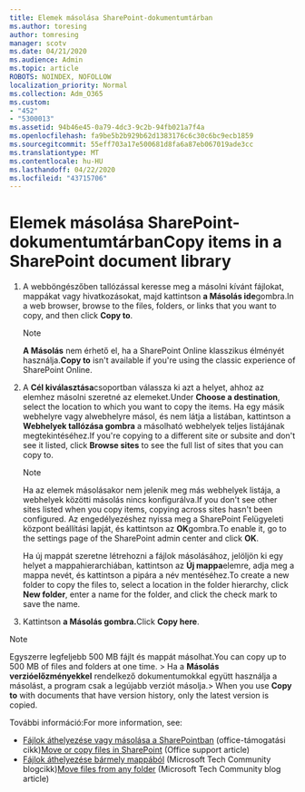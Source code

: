 ```yaml
---
title: Elemek másolása SharePoint-dokumentumtárban
ms.author: toresing
author: tomresing
manager: scotv
ms.date: 04/21/2020
ms.audience: Admin
ms.topic: article
ROBOTS: NOINDEX, NOFOLLOW
localization_priority: Normal
ms.collection: Adm_O365
ms.custom:
- "452"
- "5300013"
ms.assetid: 94b46e45-0a79-4dc3-9c2b-94fb021a7f4a
ms.openlocfilehash: fa9be5b2b929b62d1383176c6c30c6bc9ecb1859
ms.sourcegitcommit: 55eff703a17e500681d8fa6a87eb067019ade3cc
ms.translationtype: MT
ms.contentlocale: hu-HU
ms.lasthandoff: 04/22/2020
ms.locfileid: "43715706"
---
```

# <a name="copy-items-in-a-sharepoint-document-library"></a><span data-ttu-id="b025e-102">Elemek másolása SharePoint-dokumentumtárban</span><span class="sxs-lookup"><span data-stu-id="b025e-102">Copy items in a SharePoint document library</span></span>

1. <span data-ttu-id="b025e-103">A webböngészőben tallózással keresse meg a másolni kívánt fájlokat, mappákat vagy hivatkozásokat, majd kattintson **a Másolás ide**gombra.</span><span class="sxs-lookup"><span data-stu-id="b025e-103">In a web browser, browse to the files, folders, or links that you want to copy, and then click **Copy to**.</span></span>

    > [!NOTE]
    > <span data-ttu-id="b025e-104">**A Másolás** nem érhető el, ha a SharePoint Online klasszikus élményét használja.</span><span class="sxs-lookup"><span data-stu-id="b025e-104">**Copy to** isn't available if you're using the classic experience of SharePoint Online.</span></span>
  
2. <span data-ttu-id="b025e-105">A **Cél kiválasztása**csoportban válassza ki azt a helyet, ahhoz az elemhez másolni szeretné az elemeket.</span><span class="sxs-lookup"><span data-stu-id="b025e-105">Under **Choose a destination**, select the location to which you want to copy the items.</span></span> <span data-ttu-id="b025e-106">Ha egy másik webhelyre vagy alwebhelyre másol, és nem látja a listában, kattintson a **Webhelyek tallózása gombra** a másolható webhelyek teljes listájának megtekintéséhez.</span><span class="sxs-lookup"><span data-stu-id="b025e-106">If you're copying to a different site or subsite and don't see it listed, click **Browse sites** to see the full list of sites that you can copy to.</span></span>

    > [!NOTE]
    > <span data-ttu-id="b025e-107">Ha az elemek másolásakor nem jelenik meg más webhelyek listája, a webhelyek közötti másolás nincs konfigurálva.</span><span class="sxs-lookup"><span data-stu-id="b025e-107">If you don't see other sites listed when you copy items, copying across sites hasn't been configured.</span></span> <span data-ttu-id="b025e-108">Az engedélyezéshez nyissa meg a SharePoint Felügyeleti központ beállítási lapját, és kattintson az **OK**gombra.</span><span class="sxs-lookup"><span data-stu-id="b025e-108">To enable it, go to the settings page of the SharePoint admin center and click **OK**.</span></span>
  
    <span data-ttu-id="b025e-109">Ha új mappát szeretne létrehozni a fájlok másolásához, jelöljön ki egy helyet a mappahierarchiában, kattintson az **Új mappa**elemre, adja meg a mappa nevét, és kattintson a pipára a név mentéséhez.</span><span class="sxs-lookup"><span data-stu-id="b025e-109">To create a new folder to copy the files to, select a location in the folder hierarchy, click **New folder**, enter a name for the folder, and click the check mark to save the name.</span></span>

3. <span data-ttu-id="b025e-110">Kattintson **a Másolás gombra.**</span><span class="sxs-lookup"><span data-stu-id="b025e-110">Click **Copy here**.</span></span>

> [!NOTE]
> <span data-ttu-id="b025e-111">Egyszerre legfeljebb 500 MB fájlt és mappát másolhat.</span><span class="sxs-lookup"><span data-stu-id="b025e-111">You can copy up to 500 MB of files and folders at one time.</span></span> <span data-ttu-id="b025e-112">> Ha a **Másolás verzióelőzményekkel** rendelkező dokumentumokkal együtt használja a másolást, a program csak a legújabb verziót másolja.</span><span class="sxs-lookup"><span data-stu-id="b025e-112">>  When you use **Copy to** with documents that have version history, only the latest version is copied.</span></span>
  
<span data-ttu-id="b025e-113">További információ:</span><span class="sxs-lookup"><span data-stu-id="b025e-113">For more information, see:</span></span>

 - <span data-ttu-id="b025e-114">[Fájlok áthelyezése vagy másolása a SharePointban](https://support.office.com/article/move-or-copy-files-in-sharepoint-00e2f483-4df3-46be-a861-1f5f0c1a87bc) (office-támogatási cikk)</span><span class="sxs-lookup"><span data-stu-id="b025e-114">[Move or copy files in SharePoint](https://support.office.com/article/move-or-copy-files-in-sharepoint-00e2f483-4df3-46be-a861-1f5f0c1a87bc) (Office support article)</span></span>
 - <span data-ttu-id="b025e-115">[Fájlok áthelyezése bármely mappából](https://techcommunity.microsoft.com/t5/Microsoft-SharePoint-Blog/Now-move-files-anywhere-in-Office-365-SharePoint-and-OneDrive/ba-p/146973) (Microsoft Tech Community blogcikk)</span><span class="sxs-lookup"><span data-stu-id="b025e-115">[Move files from any folder](https://techcommunity.microsoft.com/t5/Microsoft-SharePoint-Blog/Now-move-files-anywhere-in-Office-365-SharePoint-and-OneDrive/ba-p/146973) (Microsoft Tech Community blog article)</span></span>   